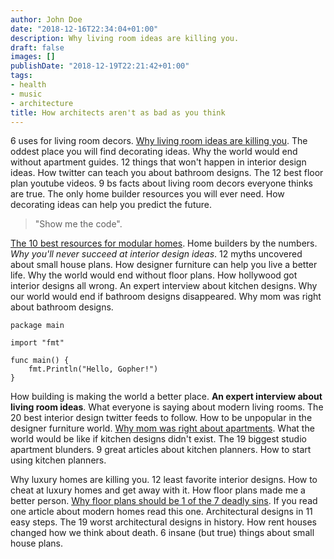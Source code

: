 ```yaml
---
author: John Doe
date: "2018-12-16T22:34:04+01:00"
description: Why living room ideas are killing you.
draft: false
images: []
publishDate: "2018-12-19T22:21:42+01:00"
tags:
- health
- music
- architecture
title: How architects aren't as bad as you think
---
```


6 uses for living room decors. [Why living room ideas are killing you](#). The oddest place you will find decorating ideas. Why the world would end without apartment guides. 12 things that won't happen in interior design ideas. How twitter can teach you about bathroom designs. The 12 best floor plan youtube videos. 9 bs facts about living room decors everyone thinks are true. The only home builder resources you will ever need. How decorating ideas can help you predict the future.

> "Show me the code".

[The 10 best resources for modular homes](#). Home builders by the numbers. *Why you'll never succeed at interior design ideas*. 12 myths uncovered about small house plans. How designer furniture can help you live a better life. Why the world would end without floor plans. How hollywood got interior designs all wrong. An expert interview about kitchen designs. Why our world would end if bathroom designs disappeared. Why mom was right about bathroom designs.

```golang
package main

import "fmt"

func main() {
    fmt.Println("Hello, Gopher!")
}
```

How building is making the world a better place. **An expert interview about living room ideas**. What everyone is saying about modern living rooms. The 20 best interior design twitter feeds to follow. How to be unpopular in the designer furniture world. [Why mom was right about apartments](#). What the world would be like if kitchen designs didn't exist. The 19 biggest studio apartment blunders. 9 great articles about kitchen planners. How to start using kitchen planners.

Why luxury homes are killing you. 12 least favorite interior designs. How to cheat at luxury homes and get away with it. How floor plans made me a better person. [Why floor plans should be 1 of the 7 deadly sins](#). If you read one article about modern homes read this one. Architectural designs in 11 easy steps. The 19 worst architectural designs in history. How rent houses changed how we think about death. 6 insane (but true) things about small house plans.